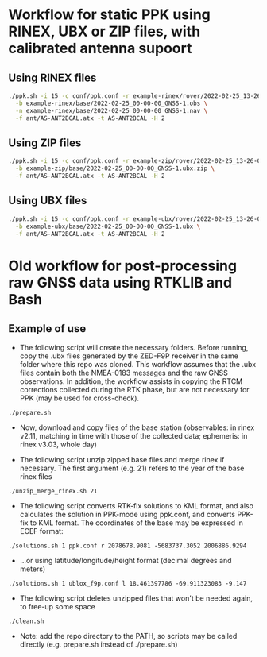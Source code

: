 # Workflow for static PPK using RINEX, UBX or ZIP files, with calibrated antenna supoort

## Using RINEX files

```bash
./ppk.sh -i 15 -c conf/ppk.conf -r example-rinex/rover/2022-02-25_13-26-06_GNSS-1.obs \
  -b example-rinex/base/2022-02-25_00-00-00_GNSS-1.obs \
  -n example-rinex/base/2022-02-25_00-00-00_GNSS-1.nav \
  -f ant/AS-ANT2BCAL.atx -t AS-ANT2BCAL -H 2
```

## Using ZIP files

```bash
./ppk.sh -i 15 -c conf/ppk.conf -r example-zip/rover/2022-02-25_13-26-06_GNSS-1.ubx.zip \
  -b example-zip/base/2022-02-25_00-00-00_GNSS-1.ubx.zip \
  -f ant/AS-ANT2BCAL.atx -t AS-ANT2BCAL -H 2
```

## Using UBX files

```bash
./ppk.sh -i 15 -c conf/ppk.conf -r example-ubx/rover/2022-02-25_13-26-06_GNSS-1.ubx \
  -b example-ubx/base/2022-02-25_00-00-00_GNSS-1.ubx \
  -f ant/AS-ANT2BCAL.atx -t AS-ANT2BCAL -H 2
```

# Old workflow for post-processing raw GNSS data using RTKLIB and Bash

## Example of use

- The following script will create the necessary folders. Before running, copy the .ubx files generated by the ZED-F9P receiver in the same folder where this repo was cloned. This workflow assumes that the .ubx files contain both the NMEA-0183 messages and the raw GNSS observations. In addition, the workflow assists in copying the RTCM corrections collected during the RTK phase, but are not necessary for PPK (may be used for cross-check).

```
./prepare.sh
```

- Now, download and copy files of the base station (observables: in rinex v2.11, matching in time with those of the collected data; ephemeris: in rinex v3.03, whole day)

- The following script unzip zipped base files and merge rinex if necessary. The first argument (e.g. 21) refers to the year of the base rinex files

```
./unzip_merge_rinex.sh 21
```

- The following script converts RTK-fix solutions to KML format, and also calculates the solution in PPK-mode using ppk.conf, and converts PPK-fix to KML format. The coordinates of the base may be expressed in ECEF format:

```
./solutions.sh 1 ppk.conf r 2078678.9081 -5683737.3052 2006886.9294
```

- ...or using latitude/longitude/height format (decimal degrees and meters)

```
./solutions.sh 1 ublox_f9p.conf l 18.461397786 -69.911323083 -9.147
```

- The following script deletes unzipped files that won't be needed again, to free-up some space

```
./clean.sh
```

- Note: add the repo directory to the PATH, so scripts may be called directly (e.g. prepare.sh instead of ./prepare.sh)
